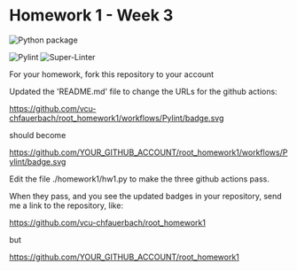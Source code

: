# Homework 1 - Week 3

![Python package](https://github.com/vcu-kemuntos/root_homework1/workflows/Python%20package/badge.svg)

![Pylint](https://github.com/vcu-kemuntos/root_homework1/workflows/Pylint/badge.svg)
![Super-Linter](https://github.com/vcu-kemuntos/root_homework1/workflows/Super-Linter/badge.svg)

For your homework, fork this repository to your account



Updated the 'README.md' file to change the URLs for the github actions:

https://github.com/vcu-chfauerbach/root_homework1/workflows/Pylint/badge.svg

should become

https://github.com/YOUR_GITHUB_ACCOUNT/root_homework1/workflows/Pylint/badge.svg

Edit the file ./homework1/hw1.py to make the three github actions pass.

When they pass, and you see the updated badges in your repository, send me a link to the repository, like:

https://github.com/vcu-chfauerbach/root_homework1

but

https://github.com/YOUR_GITHUB_ACCOUNT/root_homework1
